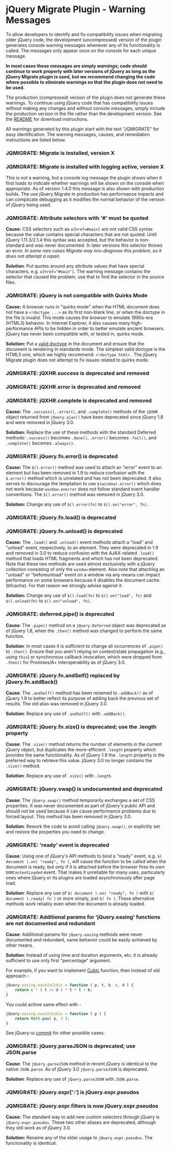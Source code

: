 # jQuery Migrate Plugin - Warning Messages

To allow developers to identify and fix compatibility issues when migrating older jQuery code, the development (uncompressed) version of the plugin generates console warning messages whenever any of its functionality is called. The messages only appear once on the console for each unique message.

**In most cases these messages are simply _warnings_; code should continue to work properly with later versions of jQuery as long as the jQuery Migrate plugin is used, but we recommend changing the code where possible to eliminate warnings so that the plugin does not need to be used.**

The production (compressed) version of the plugin does not generate these warnings. To continue using jQuery code that has compatibility issues without making any changes and without console messages, simply include the production version in the file rather than the development version. See the [README](README.md) for download instructions.

All warnings generated by this plugin start with the text "JQMIGRATE" for easy identification. The warning messages, causes, and remediation instructions are listed below.

### JQMIGRATE: Migrate is installed, version X
### JQMIGRATE: Migrate is installed with logging active, version X

This is _not_ a warning, but a console log message the plugin shows when it first loads to indicate whether warnings will be shown on the console when appropriate. As of version 1.4.0 this message is also shown with production builds. The use jQuery Migrate in production has performance impacts and can complicate debugging as it modifies the normal behavior of the version of jQuery being used.

### JQMIGRATE: Attribute selectors with '#' must be quoted

**Cause:** CSS selectors such as `a[href=#main]` are not valid CSS syntax because the value contains special characters that are not quoted. Until jQuery 1.11.3/2.1.4 this syntax was accepted, but the behavior is non-standard and was never documented. In later versions this selector throws an error. *In some rare cases Migrate may mis-diagnose this problem, so it does not attempt a repair.*

**Solution**: Put quotes around any attribute values that have special characters, e.g. `a[href="#main"]`. The warning message contains the selector that caused the problem, use that to find the selector in the source files.

### JQMIGRATE: jQuery is not compatible with Quirks Mode

**Cause:** A browser runs in "quirks mode" when the HTML document does not have a `<!doctype ...>` as its first non-blank line, or when the doctype in the file is invalid. This mode causes the browser to emulate 1990s-era (HTML3) behavior. In Internet Explorer, it also causes many high-performance APIs to be hidden in order to better emulate ancient browsers. jQuery has never been compatible with, or tested in, quirks mode.

**Solution:** Put a [valid doctype](http://www.w3.org/QA/2002/04/valid-dtd-list.html) in the document and ensure that the document is rendering in standards mode. The simplest valid doctype is the HTML5 one, which we highly recommend: `<!doctype html>` . The jQuery Migrate plugin does not attempt to fix issues related to quirks mode.

### JQMIGRATE: jQXHR.success is deprecated and removed
### JQMIGRATE: jQXHR.error is deprecated and removed
### JQMIGRATE: jQXHR.complete is deprecated and removed

**Cause:** The `.success()`, `.error()`, and `.complete()` methods of the `jQXHR` object returned from `jQuery.ajax()` have been deprecated since jQuery 1.8 and were removed in jQuery 3.0.

**Solution:** Replace the use of these methods with the standard Deferred methods: `.success()` becomes `.done()`, `.error()` becomes `.fail()`, and `.complete()` becomes `.always()`.

### JQMIGRATE: jQuery.fn.error() is deprecated

**Cause:** The `$().error()` method was used to attach an "error" event to an element but has been removed in 1.9 to reduce confusion with the `$.error()` method which is unrelated and has not been deprecated. It also serves to discourage the temptation to use `$(window).error()` which does not work because `window.onerror` does not follow standard event handler conventions. The `$().error()` method was removed in jQuery 3.0.

**Solution:** Change any use of `$().error(fn)` to `$().on("error", fn)`.

### JQMIGRATE: jQuery.fn.load() is deprecated
### JQMIGRATE: jQuery.fn.unload() is deprecated

**Cause:** The `.load()` and `.unload()` event methods attach a "load" and "unload" event, respectively, to an element. They were deprecated in 1.9 and removed in 3.0 to reduce confusion with the AJAX-related `.load()` method that loads HTML fragments and which has not been deprecated. Note that these two methods are used almost exclusively with a jQuery collection consisting of only the `window` element. Also note that attaching an "unload" or "beforeunload" event on a window via any means can impact performance on some browsers because it disables the document cache (bfcache). For that reason we strongly advise against it.

**Solution:** Change any use of `$().load(fn)` to `$().on("load", fn)` and `$().unload(fn)` to `$().on("unload", fn)`.

### JQMIGRATE: deferred.pipe() is deprecated

**Cause**: The `.pipe()` method on a `jQuery.Deferred` object was deprecated as of jQuery 1.8, when the `.then()` method was changed to perform the same function.

**Solution**: In most cases it is sufficient to change all occurrences of `.pipe()` to `.then()`. Ensure that you aren't relying on context/state propagation (e.g., using `this`) or synchronous callback invocation, which were dropped from `.then()` for Promises/A+ interoperability as of jQuery 3.0.

### JQMIGRATE: jQuery.fn.andSelf() replaced by jQuery.fn.addBack()

**Cause**: The `.andSelf()` method has been renamed to `.addBack()` as of jQuery 1.9 to better reflect its purpose of adding back the previous set of results. The old alias was removed in jQuery 3.0.

**Solution**: Replace any use of `.andSelf()` with `.addBack()`.

### JQMIGRATE: jQuery.fn.size() is deprecated; use the .length property

**Cause**: The `.size()` method returns the number of elements in the current jQuery object, but duplicates the more-efficient `.length` property which provides the same functionality. As of jQuery 1.9 the `.length` property is the preferred way to retrieve this value. jQuery 3.0 no longer contains the `.size()` method.

**Solution**: Replace any use of `.size()` with `.length`.

### JQMIGRATE: jQuery.swap() is undocumented and deprecated

**Cause**: The `jQuery.swap()` method temporarily exchanges a set of CSS properties. It was never documented as part of jQuery's public API and should not be used because it can cause performance problems due to forced layout. This method has been removed in jQuery 3.0.

**Solution**: Rework the code to avoid calling `jQuery.swap()`, or explicitly set and restore the properties you need to change.

### JQMIGRATE: 'ready' event is deprecated

**Cause**: Using one of jQuery's API methods to bind a "ready" event, e.g. `$( document ).on( "ready", fn )`, will cause the function to be called when the document is ready, but only if it is attached before the browser fires its own `DOMContentLoaded` event. That makes it unreliable for many uses, particularly ones where jQuery or its plugins are loaded asynchronously after page load.

**Solution**: Replace any use of `$( document ).on( "ready", fn )` with `$( document ).ready( fn )` or more simply, just `$( fn )`. These alternative methods work reliably even when the document is already loaded.

### JQMIGRATE: Additional params for 'jQuery.easing' functions are not documented and redundant

**Cause**: Additional params for `jQuery.easing` methods were never documented and redundant, same behavior could be easily achieved by other means.

**Solution**: Instead of using time and duration arguments, etc; it is already sufficient to use only first "percentage" argument.

For example, if you want to implement [Cubic](https://en.wikipedia.org/wiki/Cubic_function) function, then instead of old approach -

```js
jQuery.easing.easeInCubic = function ( p, t, b, c, d ) {
	return c * ( t /= d ) * t * t + b;
}
```

You could achive same effect with -

```js
jQuery.easing.easeInCubic = function ( p ) {
	return Math.pow( p, 3 );
}
```

See jQuery-ui [commit](https://github.com/jquery/jquery-ui/commit/c0093b599fcd58b6ad122ab425c4cc1a4da4a520#diff-9cd789a170c765edcf0f4854db386e1a) for other possible cases.

### JQMIGRATE: jQuery.parseJSON is deprecated; use JSON.parse

**Cause**: The `jQuery.parseJSON` method in recent jQuery is identical to the native `JSON.parse`. As of jQuery 3.0 `jQuery.parseJSON` is deprecated.

**Solution**: Replace any use of `jQuery.parseJSON` with `JSON.parse`.

### JQMIGRATE: jQuery.expr[':'] is jQuery.expr.pseudos
### JQMIGRATE: jQuery.expr.filters is now jQuery.expr.pseudos

**Cause:** The standard way to add new custom selectors through jQuery is `jQuery.expr.pseudos`. These two other aliases are deprecated, although they still work as of jQuery 3.0.

**Solution:** Rename any of the older usage to `jQuery.expr.pseudos`. The functionality is identical.
